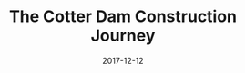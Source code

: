 ---
title: The Cotter Dam Construction Journey
type: "video"
description: A timelapse of the Cotter Dam Construction Journey
excerpt: A short timelapse video of the Cotter Dam Construction Journey. ICON Water.
date: 2017-12-12
categories: ["engineering"]
cover: cover-video-cotter-construction
slug: the-cotter-construction-journey
video: https://www.youtube.com/embed/rIb2Gu-2d0c
---